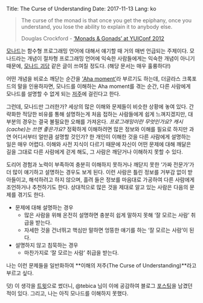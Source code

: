 Title: The Curse of Understanding
Date: 2017-11-13
Lang: ko


> The curse of the monad is that once you get the epiphany, once you understand, 
> you lose the ability to explain it to anybody else.
>
> Douglas Crockford - [‘Monads & Gonads’ at YUIConf 2012](https://www.youtube.com/watch?v=dkZFtimgAcM)


[모나드](https://en.wikipedia.org/wiki/Monad_(functional_programming))는 함수형 프로그래밍 언어에 대해서 얘기할 때 거의 매번 언급되는 주제이다.
모나드라는 개념이 절차형 프로그래밍 언어에 익숙한 사람들에게는 익숙한 개념이 아니기 때문에, 
[모나드 괴담](https://e.xtendo.org/haskell/ko/monad_fear/slide) 같은 글이 쓰여질 정도다. (해당 문서는 매우 훌륭하다!)

어떤 개념을 비로소 깨닫는 순간을 [‘Aha moment’](https://www.merriam-webster.com/dictionary/aha%20moment)라 부르기도 하는데,
더글라스 크록포드의 말을 인용하자면, 모나드를 이해하는 Aha moment를 겪는 순간,
다른 사람에게 모나드를 설명할 수 없게 되는 [저주](https://stackoverflow.com/questions/19544794/what-is-crockfords-law)에 걸린다고 한다.

그런데, 모나드만 그러한가? 세상의 많은 이해와 문제들이 비슷한 상황에 놓여 있다.
간략화한 적당한 비유를 통해 설명하는게 처음 접하는 사람들에게 쉽게 느껴지겠지만, 대부분의 경우는 결국 불필요한 오해를 가져온다.
*프로그래밍이란 무엇인가요?* *캐시(cache)는 쓰면 좋은가요?* 정확하게 이해하려면 많은 정보와 이해를 필요로 하지만 과연 어디서부터 얼만큼 설명할 것인가?
한 개인이 이해한 것을 다른 사람에게 설명하는 일은 매우 어렵다. 이해와 사전 지식이 다르기 때문에 자신이 어떤 문제에 대해 깨달은 길을 그대로 다른 사람에게 걷게 해도, 그 사람은 깨닫거나 이해하지 못할 수 있다.

도리어 경험과 노력이 부족하여 충분히 이해하지 못하거나 깨닫지 못한 ‘가짜 전문가’가 더 많이 얘기하고 설명하는 경우도 보게 된다.
이런 사람은 틀린 정보를 거부감 없이 받아들이고, 해석하려고 하지 않으며, 흘려 들은 정보를 마음대로 가공하여 다른 사람에게 조언하거나 추천하기도 한다.
상대적으로 많은 것을 제대로 알고 있는 사람은 다음의 문제를 겪기도 한다.

  - 문제에 대해 설명하는 경우
    - 많은 사람을 위해 온전히 설명하면 충분히 쉽게 말하지 못해 ‘잘 모르는 사람’ 취급을 받는다.
    - 자세한 것을 건너뛰고 핵심만 말하면 엉뚱한 얘기를 하는 ‘잘 모르는 사람’이 된다.
  - 설명하지 않고 침묵하는 경우
    - 마찬가지로 ‘잘 모르는 사람’ 취급을 받는다.

나는 이런 문제들을 일반화하여 **이해의 저주(The Curse of Understanding)**라고 부르고 싶다.

덧) 이 생각을 [트윗](https://twitter.com/lqez/status/759061524820299776)으로 썼더니, @tebica 님이 이에 공감하여 블로그 [포스팅](http://earlybird.kr/1938)을 남겼던 적이 있다. 
그리고, 나는 아직 모나드를 이해하지 못했다.
